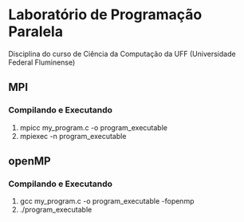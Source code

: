 # Laboratório de Programação Paralela
Disciplina do curso de Ciência da Computação da UFF (Universidade Federal Fluminense)

## MPI
### Compilando e Executando
1) mpicc my_program.c -o program_executable
2) mpiexec -n <number of process> program_executable

## openMP
### Compilando e Executando
1) gcc my_program.c -o program_executable -fopenmp
2) ./program_executable
